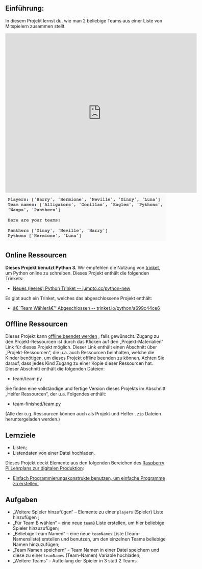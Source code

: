 ## Einführung: 
In diesem Projekt lernst du, wie man 2 beliebige Teams aus einer Liste von Mitspielern zusammen stellt.

<div class="trinket">
  <iframe src="https://trinket.io/embed/python/a699c44ce6?outputOnly=true&start=result" width="600" height="500" frameborder="0" marginwidth="0" marginheight="0" allowfullscreen>
  </iframe>
  <img src="images/team-finished.png">
</div>

## Online Ressourcen

__Dieses Projekt benutzt Python 3.__ Wir empfehlen die Nutzung von [trinket](https://trinket.io/), um Python online zu schreiben. Dieses Projekt enthält die folgenden Trinkets:

+ [Neues (leeres) Python Trinket -- jumpto.cc/python-new](http://jumpto.cc/python-new)

Es gibt auch ein Trinket, welches das abgeschlossene Projekt enthält:

+ [â€˜Team Wählerâ€™ Abgeschlossen -- trinket.io/python/a699c44ce6](https://trinket.io/python/a699c44ce6)

## Offline Ressourcen
Dieses Projekt kann [offline beendet werden](https://www.codeclubprojects.org/en-GB/resources/python-working-offline/) , falls gewünscht. Zugang zu den Projekt-Ressourcen ist durch das Klicken auf den „Projekt-Materialien“ Link für dieses Projekt möglich. Dieser Link enthält einen Abschnitt über „Projekt-Ressourcen“, die u.a. auch Ressourcen beinhalten, welche die Kinder benötigen, um dieses Projekt offline beenden zu können. Achten Sie darauf, dass jedes Kind Zugang zu einer Kopie dieser Ressourcen hat. Dieser Abschnitt enthält die folgenden Dateien:

+ team/team.py

Sie finden eine vollständige und fertige Version dieses Projekts im Abschnitt „Helfer Ressourcen“, der u.a. Folgendes enthält:

+ team-finished/team.py

(Alle der o.g. Ressourcen können auch als Projekt und Helfer `.zip` Dateien heruntergeladen werden.)

## Lernziele
+ Listen;
+ Listendaten von einer Datei hochladen.

Dieses Projekt deckt Elemente aus den folgenden Bereichen des [Raspberry Pi Lehrplans zur digitalen Produktion](http://rpf.io/curriculum):

+ [Einfach Programmierungskonstrukte benutzen, um einfache Programme zu erstellen.](https://www.raspberrypi.org/curriculum/programming/creator)

## Aufgaben
+ „Weitere Spieler hinzufügen“ – Elemente zu einer `players` (Spieler) Liste hinzufügen ;
+ „Für Team B wählen“ – eine neue `teamB` Liste erstellen, um hier beliebige Spieler hinzuzufügen;
+ „Beliebige Team Namen“ – eine neue `teamNames` Liste (Team-Namensliste) erstellen und benutzen, um den einzelnen Teams beliebige Namen hinzuzufügen;
+ „Team Namen speichern“ - Team Namen in einer Datei speichern und diese zu einer `teamNames` (Team-Namen) Variable hochladen;
+ „Weitere Teams“ – Aufteilung der Spieler in 3 statt 2 Teams.
